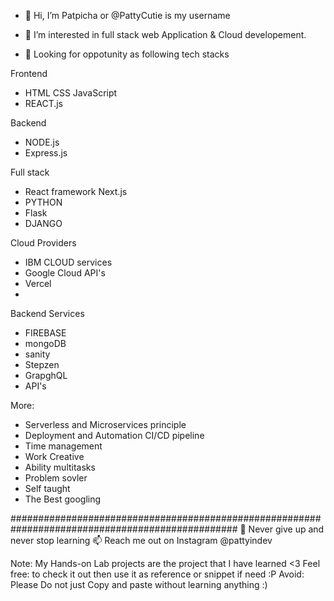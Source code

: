 - 👋 Hi, I’m Patpicha or @PattyCutie is my username
- 👀 I’m interested in full stack web Application & Cloud developement.

- 💞️ Looking for oppotunity as following tech stacks

Frontend
  - HTML CSS JavaScript
  - REACT.js
  
Backend
  - NODE.js
  - Express.js

Full stack
  - React framework Next.js
  - PYTHON
  - Flask
  - DJANGO
  
Cloud Providers
  - IBM CLOUD services
  - Google Cloud API's
  - Vercel
  - 
Backend Services
  - FIREBASE
  - mongoDB
  - sanity
  - Stepzen
  - GrapghQL  
  - API's
  
More:
  - Serverless and Microservices principle
  - Deployment and Automation CI/CD pipeline
  - Time management
  - Work Creative 
  - Ability multitasks
  - Problem sovler
  - Self taught
  - The Best googling  
 
 #################################################################################################
 🌱 Never give up and never stop learning
 📫 Reach me out on Instagram @pattyindev
 
  Note: My Hands-on Lab projects are the project that I have learned <3
  Feel free: to check it out then use it as reference or snippet if need :P
  Avoid: Please Do not just Copy and paste without learning anything :)

<!---
PattyCutie/PattyCutie is a ✨ special ✨ repository because its `README.md` (this file) appears on your GitHub profile.
You can click the Preview link to take a look at your changes.
--->
